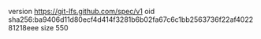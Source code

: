 version https://git-lfs.github.com/spec/v1
oid sha256:ba9406d11d80ecf4d414f3281b6b02fa67c6c1bb2563736f22af402281218eee
size 550
